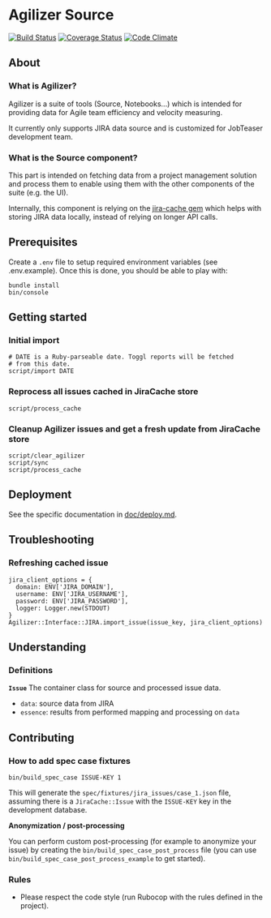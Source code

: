 # Agilizer Source

[![Build Status](https://travis-ci.org/rchampourlier/agilizer_source.svg)](https://travis-ci.org/rchampourlier/agilizer_source)
[![Coverage Status](https://coveralls.io/repos/rchampourlier/agilizer/badge.svg?branch=master&service=github)](https://coveralls.io/github/rchampourlier/agilizer?branch=master)
[![Code Climate](https://codeclimate.com/github/rchampourlier/agilizer/badges/gpa.svg)](https://codeclimate.com/github/rchampourlier/agilizer)

## About

### What is Agilizer?

Agilizer is a suite of tools (Source, Notebooks...) which is intended for
providing data for Agile team efficiency and velocity measuring.

It currently only supports JIRA data source and is customized for JobTeaser
development team.

### What is the Source component?

This part is intended on fetching data from a project management solution 
and process them to enable using them with the other components of the suite 
(e.g. the UI).

Internally, this component is relying on the 
[jira-cache gem](https://github.com/rchampourlier/jira_cache) which helps with 
storing JIRA data locally, instead of relying on longer API calls.

## Prerequisites

Create a `.env` file to setup required environment variables (see .env.example). 
Once this is done, you should be able to play with:

```
bundle install
bin/console
```

## Getting started

### Initial import

```
# DATE is a Ruby-parseable date. Toggl reports will be fetched
# from this date.
script/import DATE
```

### Reprocess all issues cached in JiraCache store

```
script/process_cache
```

### Cleanup Agilizer issues and get a fresh update from JiraCache store

```
script/clear_agilizer
script/sync
script/process_cache
```

## Deployment

See the specific documentation in [doc/deploy.md](//doc/deploy.md).

## Troubleshooting

### Refreshing cached issue

```
jira_client_options = {
  domain: ENV['JIRA_DOMAIN'],
  username: ENV['JIRA_USERNAME'],
  password: ENV['JIRA_PASSWORD'],
  logger: Logger.new(STDOUT)
}
Agilizer::Interface::JIRA.import_issue(issue_key, jira_client_options)
```

## Understanding

### Definitions

**`Issue`**
The container class for source and processed issue data.

- `data`: source data from JIRA
- `essence`: results from performed mapping and processing on `data`

## Contributing

### How to add spec case fixtures

```
bin/build_spec_case ISSUE-KEY 1
```

This will generate the `spec/fixtures/jira_issues/case_1.json` file, assuming there is a `JiraCache::Issue` with the `ISSUE-KEY` key in the development database.

**Anonymization / post-processing**

You can perform custom post-processing (for example to anonymize your issue) by creating the `bin/build_spec_case_post_process` file (you can use `bin/build_spec_case_post_process_example` to get started).

### Rules

- Please respect the code style (run Rubocop with the rules defined in the project).
